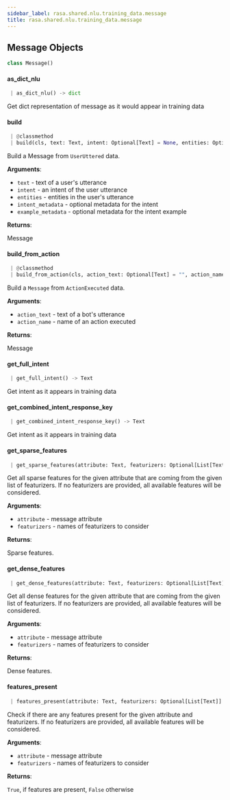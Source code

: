 ```yaml
---
sidebar_label: rasa.shared.nlu.training_data.message
title: rasa.shared.nlu.training_data.message
---
```


## Message Objects

```python
class Message()
```

#### as\_dict\_nlu

```python
 | as_dict_nlu() -> dict
```

Get dict representation of message as it would appear in training data

#### build

```python
 | @classmethod
 | build(cls, text: Text, intent: Optional[Text] = None, entities: Optional[List[Dict[Text, Any]]] = None, intent_metadata: Optional[Any] = None, example_metadata: Optional[Any] = None, **kwargs: Any, ,) -> "Message"
```

Build a Message from `UserUttered` data.

**Arguments**:

- `text` - text of a user&#x27;s utterance
- `intent` - an intent of the user utterance
- `entities` - entities in the user&#x27;s utterance
- `intent_metadata` - optional metadata for the intent
- `example_metadata` - optional metadata for the intent example

**Returns**:

  Message

#### build\_from\_action

```python
 | @classmethod
 | build_from_action(cls, action_text: Optional[Text] = "", action_name: Optional[Text] = "", **kwargs: Any, ,) -> "Message"
```

Build a `Message` from `ActionExecuted` data.

**Arguments**:

- `action_text` - text of a bot&#x27;s utterance
- `action_name` - name of an action executed

**Returns**:

  Message

#### get\_full\_intent

```python
 | get_full_intent() -> Text
```

Get intent as it appears in training data

#### get\_combined\_intent\_response\_key

```python
 | get_combined_intent_response_key() -> Text
```

Get intent as it appears in training data

#### get\_sparse\_features

```python
 | get_sparse_features(attribute: Text, featurizers: Optional[List[Text]] = None) -> Tuple[Optional["Features"], Optional["Features"]]
```

Get all sparse features for the given attribute that are coming from the
given list of featurizers.
If no featurizers are provided, all available features will be considered.

**Arguments**:

- `attribute` - message attribute
- `featurizers` - names of featurizers to consider

**Returns**:

  Sparse features.

#### get\_dense\_features

```python
 | get_dense_features(attribute: Text, featurizers: Optional[List[Text]] = None) -> Tuple[Optional["Features"], Optional["Features"]]
```

Get all dense features for the given attribute that are coming from the given
list of featurizers.
If no featurizers are provided, all available features will be considered.

**Arguments**:

- `attribute` - message attribute
- `featurizers` - names of featurizers to consider

**Returns**:

  Dense features.

#### features\_present

```python
 | features_present(attribute: Text, featurizers: Optional[List[Text]] = None) -> bool
```

Check if there are any features present for the given attribute and
featurizers.
If no featurizers are provided, all available features will be considered.

**Arguments**:

- `attribute` - message attribute
- `featurizers` - names of featurizers to consider

**Returns**:

  ``True``, if features are present, ``False`` otherwise

